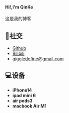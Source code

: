 #### Hi!,I'm QinKe
这是我的博客
## 🔗社交
* [Github](https://github.com/keeqin)
* [Bilibili](https://space.bilibili.com/161647570)
* <giggledefine@gmail.com>
## 💻设备  
+ **iPhone14**  
+ **ipad mini 6**  
+ **air pods3**  
+ **macbook Air M1**

